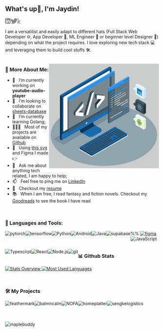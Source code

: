 ## What's up👋, I'm Jaydin!
<a href='https://www.linkedin.com/in/jaydin-gulley-671065267'><img align='left' alt="linkedin" src="https://raw.githubusercontent.com/jaydindg/jaydindg/refs/heads/main/assets/linkedin.svg" height='18px'/></a>
<a href='https://twitter.com/jaydindg/'><img align='left' alt="twitter" src="https://raw.githubusercontent.com/jaydindg/jaydindg/561d474902b59c7429ec22bb73e225696c27b202/assets/twitter.svg" height='18px'/></a>
<a href='https://www.kaggle.com/jaydindg/'><img alt="kaggle" src="https://raw.githubusercontent.com/jaydindg/jaydindg/561d474902b59c7429ec22bb73e225696c27b202/assets/kaggle.svg" height='18px'/></a>


I am a versatilist and easily adapt to different hats (Full Stack Web Developer 🌐, App Developer 📱, ML Engineer 🤖 or beginner level Designer 🎨) depending on what the project requires. I love exploring new tech stack 💻 and leveraging them to build cool stuffs 🛠️. 
<br/>
<br/>

<img align="right" alt="GIF" src="https://raw.githubusercontent.com/jaydindg/jaydindg/refs/heads/main/techstack.gif" width="360px"/>
  
### 🧐 More About Me:

- 🔭 &nbsp; I’m currently working on **youtube-audio-player**
- 🤝 &nbsp; I’m looking to collaborate on [sheets-database](https://github.com/jaydindg/sheets-database)
- 🌱 &nbsp; I’m currently learning Golang; 
- 👨🏻‍💻 &nbsp; Most of my projects are available on [Github](https://github.com/jaydindg?tab=repositories)
- 🎨 &nbsp; Using [this svg](https://storyset.com/illustration/javascript-frameworks/amico) and Figma I made 👉
- 💬 &nbsp; Ask me about anything tech related, I am happy to help;
- 📫 &nbsp; Feel free to ping me on [LinkedIn](https://www.linkedin.com/in/jaydin-gulley-671065267)
- 📝 &nbsp; Checkout my [resume](https://drive.google.com/file/d/1ZpR5pVBTnl_Qybq7GE3MGy1SB1JehVSE/view?usp=sharing)
- 📚 &nbsp; When I am free, I read fantasy and fiction novels. Checkout my [Goodreads](https://www.goodreads.com/jaydindg) to see the book I have read

<br>

### 🔨 Languages and Tools:
<a href="https://pytorch.org/" target="_blank"> <img align="left" src="https://raw.githubusercontent.com/jaydindg/README_icons/refs/heads/main/language_and_tools/square/pytorch/pytorch.svg" alt="pytorch" height="42px"/> </a> 
<a href="https://www.tensorflow.org" target="_blank"> <img align="left" src="https://raw.githubusercontent.com/jaydindg/README_icons/refs/heads/main/language_and_tools/square/tensorflow/tensorflow.svg" alt="tensorflow" height="42px"/> </a> 
<a href="https://www.python.org" target="_blank"><img align="left" alt="Python" height ="42px" src="https://raw.githubusercontent.com/jaydindg/README_icons/refs/heads/main/language_and_tools/square/python/python.svg"></a>
<a href="https://developer.android.com" target="_blank"> <img align="left" alt="Android" height ="42px" src="https://raw.githubusercontent.com/jaydindg/README_icons/refs/heads/main/language_and_tools/square/android/android.svg"> </a>
<!-- <a href="https://kotlinlang.org" target="_blank"><img align="left" alt="Kotlin" height ="42px" src="https://raw.githubusercontent.com/jaydindg/README_icons/refs/heads/main/language_and_tools/square/kotlin/kotlin.svg"></a> -->
%%<a href="https://www.java.com" target="_blank"><img align="left" alt="Java" height ="42px" src="https://raw.githubusercontent.com/jaydindg/README_icons/refs/heads/main/language_and_tools/square/java/java.svg"></a>
<a href="https://supabase.com/" target="_blank"> <img align="left" src="https://raw.githubusercontent.com/jaydindg/README_icons/refs/heads/main/language_and_tools/square/supabase/supabase.svg" alt="supabase" height ="42px"/> </a>
<a href="https://developer.mozilla.org/en-US/docs/Web/JavaScript" target="_blank"> <img align="left" alt="JavaScript" height ="42px"  src="https://raw.githubusercontent.com/jaydindg/README_icons/refs/heads/main/language_and_tools/square/javascript/javascript.svg"> </a>
<a href="https://www.typescriptlang.org/" target="_blank"><img align="left" alt="Typescirpt" height ="42px" src="https://raw.githubusercontent.com/jaydindg/README_icons/refs/heads/main/language_and_tools/square/typescript/typescript.svg"></a>
<a href="https://reactjs.org/" target="_blank"> <img align="left" alt="React" height ="42px" src="https://raw.githubusercontent.com/jaydindg/README_icons/refs/heads/main/language_and_tools/square/react/react.svg"></a>
<a href="https://nodejs.org" target="_blank"><img align="left" alt="Node.js" height ="42px" src="https://raw.githubusercontent.com/jaydindg/README_icons/refs/heads/main/language_and_tools/square/node/node.svg"></a>
<a href="https://git-scm.com/" target="_blank"> <img src="https://raw.githubusercontent.com/jaydindg/README_icons/refs/heads/main/language_and_tools/square/git-scm/git-scm.svg" align="left" alt="git" height='42px'/> </a>
<a href="https://www.figma.com/" target="_blank"> <img src="https://raw.githubusercontent.com/jaydindg/README_icons/refs/heads/main/language_and_tools/square/figma/figma.svg" alt="figma" height='42px'/> </a>

<br>


### 📊 Github Stats
<a href='https://github.com/jaydindg/github-stats-transparent'>
  
![Stats Overview](https://raw.githubusercontent.com/jaydindg/github-stats-transparent/output/generated/overview.svg)
![Most Used Languages](https://raw.githubusercontent.com/jaydindg/github-stats-transparent/output/generated/languages.svg)

</a>

<br>

### 🛠️ My Projects
<a href="https://feathermarkagency.com" target="_blank"> <img alt="feathermark" src="https://minio.feathermarkagency.com/feathermark-website/media/logos/FeatherMarkLogo-White-Trans.png" height="68" align="left"> </a>
<a href="https://balmncalm.com" target="_blank"> <img alt="balmncalm" src="https://minio.feathermarkagency.com/feathermark-website/media/logos/bnc.svg"  height="68" align="left"> </a>
<a href="https://nofajeeparmy.com" target="_blank"> <img alt="NOFA" src="https://minio.feathermarkagency.com/feathermark-website/media/logos/nofa.svg" height="68" align="left"> </a>
<a href="https://homeplatterapp.com" target="_blank"> <img alt="homeplatter" src="https://minio.feathermarkagency.com/feathermark-website/media/logos/homeplatter.svg" height="68" align="left"> </a>
<a href="https://sengkelogistics.com" target="_blank"> <img alt="sengkelogistics" src="https://minio.feathermarkagency.com/feathermark-website/media/logos/sengke.svg" height="68" align="left"> </a>
<a href="https://maplebuddy.io" target="_blank"> <img alt="maplebuddy" src="https://minio.feathermarkagency.com/feathermark-website/media/logos/nextale.svg" height="68" align="left"> </a>
